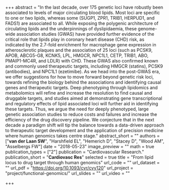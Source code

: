 +++
abstract = "In the last decade, over 175 genetic loci have robustly been associated to levels of major circulating blood lipids. Most loci are specific to one or two lipids, whereas some (SUGP1, ZPR1, TRIB1, HERPUD1, and FADS1) are associated to all. While exposing the polygenic architecture of circulating lipids and the underpinnings of dyslipidaemia, these genome-wide association studies (GWAS) have provided further evidence of the critical role that lipids play in coronary heart disease (CHD) risk, as indicated by the 2.7-fold enrichment for macrophage gene expression in atherosclerotic plaques and the association of 25 loci (such as PCSK9, APOB, ABCG5-G8, KCNK5, LPL, HMGCR, NPC1L1, CETP, TRIB1, ABO, PMAIP1-MC4R, and LDLR) with CHD. These GWAS also confirmed known and commonly used therapeutic targets, including HMGCR (statins), PCSK9 (antibodies), and NPC1L1 (ezetimibe). As we head into the post-GWAS era, we offer suggestions for how to move forward beyond genetic risk loci, towards refining the biology behind the associations and identifying causal genes and therapeutic targets. Deep phenotyping through lipidomics and metabolomics will refine and increase the resolution to find causal and druggable targets, and studies aimed at demonstrating gene transcriptional and regulatory effects of lipid associated loci will further aid in identifying these targets. Thus, we argue the need for deeply phenotyped, large genetic association studies to reduce costs and failures and increase the efficiency of the drug discovery pipeline. We conjecture that in the next decade a paradigm shift will tip the balance towards a data-driven approach to therapeutic target development and the application of precision medicine where human genomics takes centre stage."
abstract_short = ""
authors = ["**van der Laan SW**", "Harshfield EL",  "Hemerich D", "Stacey D", "Wood AM", "Asselbergs FW"]
date = "2018-05-23"
image_preview = ""
math = true
publication_types = ["2"]
publication = "Cardiovascular Research."
publication_short = "**Cardiovasc Res**"
selected = true
title = "From lipid locus to drug target through human genomics"
url_code = ""
url_dataset = ""
url_pdf = "https://doi.org/10.1093/cvr/cvy120"
url_project = "project/functional-genomics/"
url_slides = ""
url_video = ""

+++


